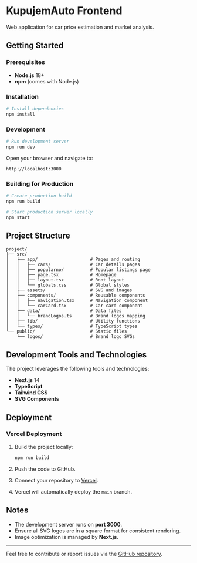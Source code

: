 # KupujemAuto Frontend

Web application for car price estimation and market analysis.

## Getting Started

### Prerequisites
- **Node.js** 18+
- **npm** (comes with Node.js)

### Installation

```bash
# Install dependencies
npm install
```

### Development

```bash
# Run development server
npm run dev
```

Open your browser and navigate to:

```
http://localhost:3000
```

### Building for Production

```bash
# Create production build
npm run build

# Start production server locally
npm start
```

## Project Structure

```
project/
├── src/
│   ├── app/                    # Pages and routing
│   │   ├── cars/               # Car details pages
│   │   ├── popularno/          # Popular listings page
│   │   ├── page.tsx            # Homepage
│   │   ├── layout.tsx          # Root layout
│   │   └── globals.css         # Global styles
│   ├── assets/                 # SVG and images
│   ├── components/             # Reusable components
│   │   ├── navigation.tsx      # Navigation component
│   │   └── carCard.tsx         # Car card component
│   ├── data/                   # Data files
│   │   └── brandLogos.ts       # Brand logos mapping
│   ├── lib/                    # Utility functions
│   └── types/                  # TypeScript types
└── public/                     # Static files
    └── logos/                  # Brand logo SVGs
```

## Development Tools and Technologies

The project leverages the following tools and technologies:

- **Next.js** 14
- **TypeScript**
- **Tailwind CSS**
- **SVG Components**

## Deployment

### Vercel Deployment

1. Build the project locally:
   ```bash
   npm run build
   ```

2. Push the code to GitHub.

3. Connect your repository to [Vercel](https://vercel.com/).

4. Vercel will automatically deploy the `main` branch.

## Notes

- The development server runs on **port 3000**.
- Ensure all SVG logos are in a square format for consistent rendering.
- Image optimization is managed by **Next.js**.

---

Feel free to contribute or report issues via the [GitHub repository](#).
